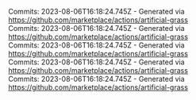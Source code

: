 Commits: 2023-08-06T16:18:24.745Z - Generated via https://github.com/marketplace/actions/artificial-grass
<br>
Commits: 2023-08-06T16:18:24.745Z - Generated via https://github.com/marketplace/actions/artificial-grass
<br>
Commits: 2023-08-06T16:18:24.745Z - Generated via https://github.com/marketplace/actions/artificial-grass
<br>
Commits: 2023-08-06T16:18:24.745Z - Generated via https://github.com/marketplace/actions/artificial-grass
<br>
Commits: 2023-08-06T16:18:24.745Z - Generated via https://github.com/marketplace/actions/artificial-grass
<br>
